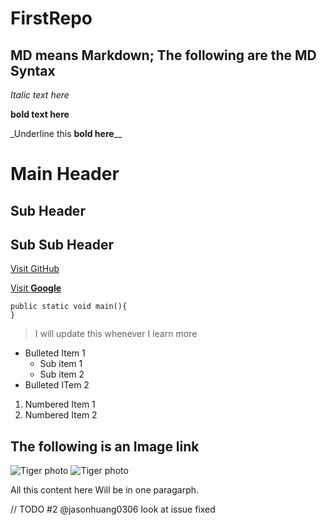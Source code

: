 # FirstRepo

## MD means Markdown; The following are the MD Syntax

_Italic text here_

**bold text here**

\_Underline this **bold here**\_\_

# Main Header

## Sub Header

## Sub Sub Header

[Visit GitHub](http://github.com)

[Visit **Google**](http://google.com)

```
public static void main(){
}
```

> I will update this whenever I learn more

- Bulleted Item 1
  - Sub item 1
  - Sub item 2
- Bulleted ITem 2

1. Numbered Item 1
2. Numbered Item 2

## The following is an Image link

![Tiger photo](https://upload.wikimedia.org/wikipedia/commons/4/41/Siberischer_tiger_de_edit02.jpg)
![Tiger photo](https://upload.wikimedia.org/wikipedia/commons/4/41/Siberischer_tiger_de_edit02.jpg)

All this content here
Will be in one paragarph.

// TODO #2 @jasonhuang0306 look at issue fixed